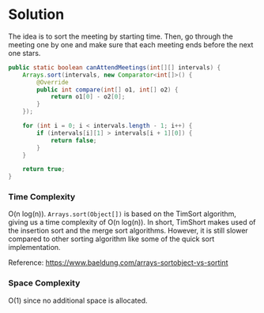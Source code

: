# Solution 

The idea is to sort the meeting by starting time. Then, go through the meeting one by one and make sure that each meeting ends before the next one stars.

```java
public static boolean canAttendMeetings(int[][] intervals) {
    Arrays.sort(intervals, new Comparator<int[]>() {
        @Override
        public int compare(int[] o1, int[] o2) {
            return o1[0] - o2[0];
        }
    });

    for (int i = 0; i < intervals.length - 1; i++) {
        if (intervals[i][1] > intervals[i + 1][0]) {
            return false;
        }
    }

    return true;
}
```

### Time Complexity 

O(n log(n)). `Arrays.sort(Object[])` is based on the TimSort algorithm, giving us a time complexity of O(n log(n)).
In short, TimShort makes used of the insertion sort and the merge sort algorithms. However, it is still slower compared to other sorting algorithm like some of the quick sort implementation.

Reference: https://www.baeldung.com/arrays-sortobject-vs-sortint

### Space Complexity

O(1) since no additional space is allocated.